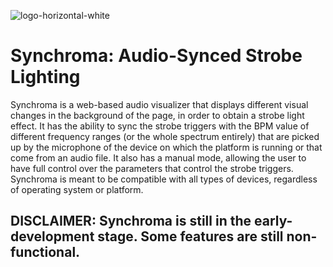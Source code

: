 ![logo-horizontal-white](https://user-images.githubusercontent.com/98946538/221929186-f951792e-5f0f-4e0e-a670-31160a4cbba0.png)
# Synchroma: Audio-Synced Strobe Lighting
Synchroma is a web-based audio visualizer that displays different visual changes in the background of the page, in order to obtain a strobe light effect. It has the ability to sync the strobe triggers with the BPM value of different frequency ranges (or the whole spectrum entirely) that are picked up by the microphone of the device on which the platform is running or that come from an audio file. It also has a manual mode, allowing the user to have full control over the parameters that control the strobe triggers. Synchroma is meant to be compatible with all types of devices, regardless of operating system or platform.

## DISCLAIMER: Synchroma is still in the early-development stage. Some features are still non-functional.
